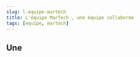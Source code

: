```yaml
---
slug: l-equipe-martech
title: L'équipe MarTech , une équipe collaborée
tags: [equipe, martech]
---
```


## Une 